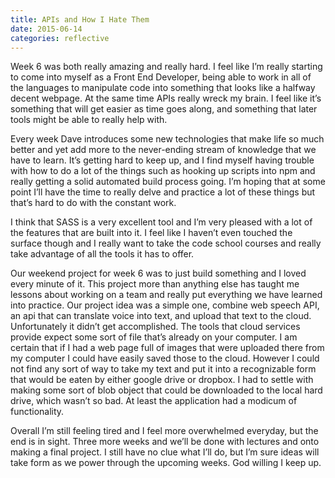 ```yaml
---
title: APIs and How I Hate Them
date: 2015-06-14
categories: reflective
---
```


Week 6 was both really amazing and really hard. I feel like I’m really starting to come into myself as a Front End Developer, being able to work in all of the languages to manipulate code into something that looks like a halfway decent webpage. At the same time APIs really wreck my brain. I feel like it’s something that will get easier as time goes along, and something that later tools might be able to really help with.

Every week Dave introduces some new technologies that make life so much better and yet add more to the never-ending stream of knowledge that we have to learn. It’s getting hard to keep up, and I find myself having trouble with how to do a lot of the things such as hooking up scripts into npm and really getting a solid automated build process going. I’m hoping that at some point I’ll have the time to really delve and practice a lot of these things but that’s hard to do with the constant work.

I think that SASS is a very excellent tool and I’m very pleased with a lot of the features that are built into it. I feel like I haven’t even touched the surface though and I really want to take the code school courses and really take advantage of all the tools it has to offer.

Our weekend project for week 6 was to just build something and I loved every minute of it. This project more than anything else has taught me lessons about working on a team and really put everything we have learned into practice. Our project idea was a simple one, combine web speech API, an api that can translate voice into text, and upload that text to the cloud. Unfortunately it didn’t get accomplished. The tools that cloud services provide expect some sort of file that’s already on your computer. I am certain that if I had a web page full of images that were uploaded there from my computer I could have easily saved those to the cloud. However I could not find any sort of way to take my text and put it into a recognizable form that would be eaten by either google drive or dropbox. I had to settle with making some sort of blob object that could be downloaded to the local hard drive, which wasn’t so bad. At least the application had a modicum of functionality.

Overall I’m still feeling tired and I feel more overwhelmed everyday, but the end is in sight. Three more weeks and we’ll be done with lectures and onto making a final project. I still have no clue what I’ll do, but I’m sure ideas will take form as we power through the upcoming weeks. God willing I keep up.
